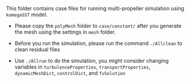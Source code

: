 This folder contains case files for running multi-propeller simulation using `komegaSST` model. 

- Please copy the `polyMesh` folder to `case/constant/` after you generate the mesh using the settings in `mesh` folder.

- Before you run the simulation, please run the command `./Allclean` to clean residual files

- Use `./Allrun` to do the simulation, you might consider changing variables in `turbulenceProperties`, `transportProperties`, `dynamicMeshDict`, `controlDict`, and `fvSolution`